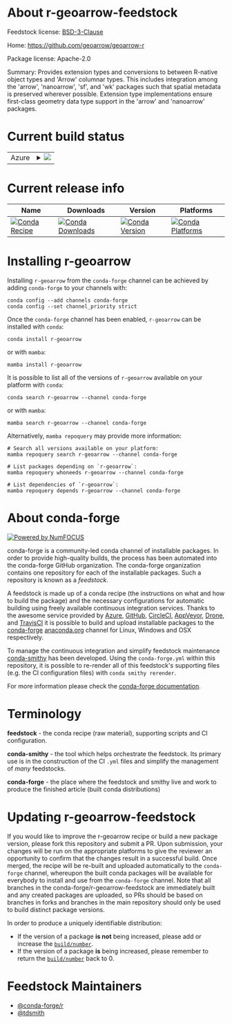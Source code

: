 About r-geoarrow-feedstock
==========================

Feedstock license: [BSD-3-Clause](https://github.com/conda-forge/r-geoarrow-feedstock/blob/main/LICENSE.txt)

Home: https://github.com/geoarrow/geoarrow-r

Package license: Apache-2.0

Summary: Provides extension types and conversions to between R-native object types and 'Arrow' columnar types. This includes integration among the 'arrow', 'nanoarrow', 'sf', and 'wk' packages such that spatial metadata is preserved wherever possible. Extension type implementations ensure first-class geometry data type support in the 'arrow' and 'nanoarrow' packages.

Current build status
====================


<table>
    
  <tr>
    <td>Azure</td>
    <td>
      <details>
        <summary>
          <a href="https://dev.azure.com/conda-forge/feedstock-builds/_build/latest?definitionId=24713&branchName=main">
            <img src="https://dev.azure.com/conda-forge/feedstock-builds/_apis/build/status/r-geoarrow-feedstock?branchName=main">
          </a>
        </summary>
        <table>
          <thead><tr><th>Variant</th><th>Status</th></tr></thead>
          <tbody><tr>
              <td>linux_64</td>
              <td>
                <a href="https://dev.azure.com/conda-forge/feedstock-builds/_build/latest?definitionId=24713&branchName=main">
                  <img src="https://dev.azure.com/conda-forge/feedstock-builds/_apis/build/status/r-geoarrow-feedstock?branchName=main&jobName=linux&configuration=linux%20linux_64_" alt="variant">
                </a>
              </td>
            </tr><tr>
              <td>osx_64</td>
              <td>
                <a href="https://dev.azure.com/conda-forge/feedstock-builds/_build/latest?definitionId=24713&branchName=main">
                  <img src="https://dev.azure.com/conda-forge/feedstock-builds/_apis/build/status/r-geoarrow-feedstock?branchName=main&jobName=osx&configuration=osx%20osx_64_" alt="variant">
                </a>
              </td>
            </tr><tr>
              <td>win_64</td>
              <td>
                <a href="https://dev.azure.com/conda-forge/feedstock-builds/_build/latest?definitionId=24713&branchName=main">
                  <img src="https://dev.azure.com/conda-forge/feedstock-builds/_apis/build/status/r-geoarrow-feedstock?branchName=main&jobName=win&configuration=win%20win_64_" alt="variant">
                </a>
              </td>
            </tr>
          </tbody>
        </table>
      </details>
    </td>
  </tr>
</table>

Current release info
====================

| Name | Downloads | Version | Platforms |
| --- | --- | --- | --- |
| [![Conda Recipe](https://img.shields.io/badge/recipe-r--geoarrow-green.svg)](https://anaconda.org/conda-forge/r-geoarrow) | [![Conda Downloads](https://img.shields.io/conda/dn/conda-forge/r-geoarrow.svg)](https://anaconda.org/conda-forge/r-geoarrow) | [![Conda Version](https://img.shields.io/conda/vn/conda-forge/r-geoarrow.svg)](https://anaconda.org/conda-forge/r-geoarrow) | [![Conda Platforms](https://img.shields.io/conda/pn/conda-forge/r-geoarrow.svg)](https://anaconda.org/conda-forge/r-geoarrow) |

Installing r-geoarrow
=====================

Installing `r-geoarrow` from the `conda-forge` channel can be achieved by adding `conda-forge` to your channels with:

```
conda config --add channels conda-forge
conda config --set channel_priority strict
```

Once the `conda-forge` channel has been enabled, `r-geoarrow` can be installed with `conda`:

```
conda install r-geoarrow
```

or with `mamba`:

```
mamba install r-geoarrow
```

It is possible to list all of the versions of `r-geoarrow` available on your platform with `conda`:

```
conda search r-geoarrow --channel conda-forge
```

or with `mamba`:

```
mamba search r-geoarrow --channel conda-forge
```

Alternatively, `mamba repoquery` may provide more information:

```
# Search all versions available on your platform:
mamba repoquery search r-geoarrow --channel conda-forge

# List packages depending on `r-geoarrow`:
mamba repoquery whoneeds r-geoarrow --channel conda-forge

# List dependencies of `r-geoarrow`:
mamba repoquery depends r-geoarrow --channel conda-forge
```


About conda-forge
=================

[![Powered by
NumFOCUS](https://img.shields.io/badge/powered%20by-NumFOCUS-orange.svg?style=flat&colorA=E1523D&colorB=007D8A)](https://numfocus.org)

conda-forge is a community-led conda channel of installable packages.
In order to provide high-quality builds, the process has been automated into the
conda-forge GitHub organization. The conda-forge organization contains one repository
for each of the installable packages. Such a repository is known as a *feedstock*.

A feedstock is made up of a conda recipe (the instructions on what and how to build
the package) and the necessary configurations for automatic building using freely
available continuous integration services. Thanks to the awesome service provided by
[Azure](https://azure.microsoft.com/en-us/services/devops/), [GitHub](https://github.com/),
[CircleCI](https://circleci.com/), [AppVeyor](https://www.appveyor.com/),
[Drone](https://cloud.drone.io/welcome), and [TravisCI](https://travis-ci.com/)
it is possible to build and upload installable packages to the
[conda-forge](https://anaconda.org/conda-forge) [anaconda.org](https://anaconda.org/)
channel for Linux, Windows and OSX respectively.

To manage the continuous integration and simplify feedstock maintenance
[conda-smithy](https://github.com/conda-forge/conda-smithy) has been developed.
Using the ``conda-forge.yml`` within this repository, it is possible to re-render all of
this feedstock's supporting files (e.g. the CI configuration files) with ``conda smithy rerender``.

For more information please check the [conda-forge documentation](https://conda-forge.org/docs/).

Terminology
===========

**feedstock** - the conda recipe (raw material), supporting scripts and CI configuration.

**conda-smithy** - the tool which helps orchestrate the feedstock.
                   Its primary use is in the construction of the CI ``.yml`` files
                   and simplify the management of *many* feedstocks.

**conda-forge** - the place where the feedstock and smithy live and work to
                  produce the finished article (built conda distributions)


Updating r-geoarrow-feedstock
=============================

If you would like to improve the r-geoarrow recipe or build a new
package version, please fork this repository and submit a PR. Upon submission,
your changes will be run on the appropriate platforms to give the reviewer an
opportunity to confirm that the changes result in a successful build. Once
merged, the recipe will be re-built and uploaded automatically to the
`conda-forge` channel, whereupon the built conda packages will be available for
everybody to install and use from the `conda-forge` channel.
Note that all branches in the conda-forge/r-geoarrow-feedstock are
immediately built and any created packages are uploaded, so PRs should be based
on branches in forks and branches in the main repository should only be used to
build distinct package versions.

In order to produce a uniquely identifiable distribution:
 * If the version of a package **is not** being increased, please add or increase
   the [``build/number``](https://docs.conda.io/projects/conda-build/en/latest/resources/define-metadata.html#build-number-and-string).
 * If the version of a package **is** being increased, please remember to return
   the [``build/number``](https://docs.conda.io/projects/conda-build/en/latest/resources/define-metadata.html#build-number-and-string)
   back to 0.

Feedstock Maintainers
=====================

* [@conda-forge/r](https://github.com/orgs/conda-forge/teams/r/)
* [@tdsmith](https://github.com/tdsmith/)

